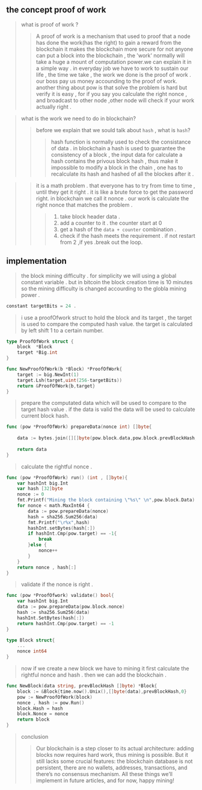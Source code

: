 ## the concept proof of work 

> what is proof of work ?
>> A proof of work is a mechanism that used to proof that a node has done the work(has the right) to gain a reward from the blockchain it makes the blockchain more secure for not anyone can put a block into the blockchain , the 'work' normally will take a huge a mount of computation power.we can explain it in a simple way . in everyday job we have to work to sustain our life , the time we take , the work we done is the proof of work . our boss pay us money accounding to the proof of work. 
another thing about pow is that solve the problem is hard but verify it is easy , for if you say you calculate the right nonce , and broadcast to other node ,other node will check if your work actually right . 

> what is the work we need to do in blockchain?
>>before we explain that we sould talk about `hash` , what is `hash`?
>>>hash function is normally used to check the consistance of data . in blockchain a hash is used to guarantee the consistency of a block , the input data for calculate a hash contains the privous block hash , thus make it impossible to modify a block in the chain , one has to recalculate its hash and hashed of all the blockes after it .

>> it is a math problem . that everyone has to try from time to time , until they get it right . it is like a brute force to get the password right. in blockchain we call it nonce . our work is calculate the right nonce that matches the problem . 
>>> 1. take block header data . 
>>> 2. add a counter to it . the counter start at 0 
>>> 3. get a hash of the `data + counter` combination .
>>> 4. check if the hash meets the requirement . if not restart from 2 ,if yes .break out the loop.

## implementation 
> the block mining difficulty . for simplicity we will using a global constant variable . but in bitcoin the block creation time is 10 minutes so the mining difficulty is changed accourding to the globla mining power .
```go
constant targetBits = 24 . 
```
 
> i use a proofOfwork struct to hold the block and its target , the target is used to compare the computed hash value. the target is calculated by left shift 1 to a certain number. 
```go
type ProofOfWork struct {
    block  *Block
    target *Big.int
}

func NewProofOfWork(b *Block) *ProofOfWork{
    target := big.NewInt(1)
    target.Lsh(target,uint(256-targetBits))
    return &ProofOfWork{b,target}
}
```

> prepare the computated data which will be used to compare to the target hash value . if the data is valid the data will be used to calculate current block hash.
```go
func (pow *ProofOfWork) prepareData(nonce int) []byte{
    
    data := bytes.join([][]byte(pow.block.data,pow.block.prevBlockHash,IntToHex(pow.block.timestamp),IntToHex(int64(targetBits)),IntToHex(int64(nonce))),[]byte{})
    
    return data
}
```
> calculate the rightful nonce . 
```go
func (pow *ProofOfWork) run() (int , []byte){
    var hashInt big.Int
    var hash [32]byte
    nonce := 0
    fmt.Printf("Mining the block containing \"%s\" \n",pow.block.Data)
    for nonce < math.MaxInt64 {
        data := pow.prepareData(nonce)
        hash = sha256.Sum256(data)
        fmt.Printf("\r%x",hash)
        hashInt.setBytes(hash[:])
        if hashInt.Cmp(pow.target) == -1{
            break 
        }else {
            nonce++
        }
    }
    return nonce , hash[:]
}
```
> validate if the nonce is right .

```go
func (pow *ProofOfwork) validate() bool{
    var hashInt big.Int 
    data := pow.prepareData(pow.block.nonce)
    hash := sha256.Sum256(data)
    hashInt.SetBytes(hash[:])
    return hashInt.Cmp(pow.target) == -1
}

type Block struct{
    ...
    nonce int64
}

```

>now if we create a new block we have to mining it first calculate the rightful nonce and hash . then we can add the blockchain . 


```go
func NewBlock(data string, prevBlockHash []byte) *Block{
    block := &Block{time.now().Unix(),[]byte(data),prevBlockHash,0}
    pow := NewProofOfWork(block)
    nonce , hash := pow.Run()
    block.Hash = hash
    block.Nonce = nonce
    return block
}
```
> conclusion 
>> Our blockchain is a step closer to its actual architecture: adding blocks now requires hard work, thus mining is possible. But it still lacks some crucial features: the blockchain database is not persistent, there are no wallets, addresses, transactions, and there’s no consensus mechanism. All these things we’ll implement in future articles, and for now, happy mining!

